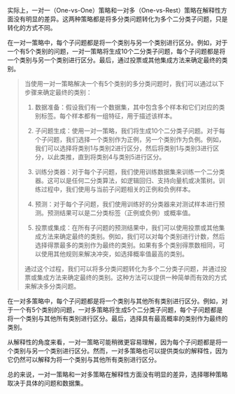 实际上，一对一（One-vs-One）策略和一对多（One-vs-Rest）策略在解释性方面没有明显的差异。这两种策略都是将多分类问题转化为多个二分类子问题，只是转化的方式不同。

在一对一策略中，每个子问题都是将一个类别与另一个类别进行区分。例如，对于一个有5个类别的问题，一对一策略将生成10个二分类子问题，每个子问题都是将一个类别与另一个类别进行区分。最后，通过投票或其他集成方法来确定最终的类别。

> 当使用一对一策略解决一个有5个类别的多分类问题时，我们可以通过以下步骤来确定最终的类别：
>
> 1. 数据准备：假设我们有一个数据集，其中包含多个样本和它们对应的类别标签。每个样本都有一组特征，用于描述该样本。
>
> 2. 子问题生成：使用一对一策略，我们将生成10个二分类子问题。对于每个子问题，我们选择一个类别作为正例，另一个类别作为负例。例如，我们可以选择将类别1与类别2进行区分，然后将类别1与类别3进行区分，以此类推，直到将类别4与类别5进行区分。
>
> 3. 训练分类器：对于每个子问题，我们使用训练数据集来训练一个二分类器。这可以是任何二分类算法，如逻辑回归、支持向量机或决策树。训练过程中，我们使用与当前子问题相关的正例和负例样本。
>
> 4. 预测：对于每个子问题，我们使用训练好的分类器来对测试样本进行预测。预测结果可以是二分类标签（正例或负例）或概率值。
>
> 5. 投票或集成：在所有子问题的预测结果中，我们可以使用投票或其他集成方法来确定最终的类别。例如，我们可以对每个类别进行计数，然后选择得票最多的类别作为最终的类别。如果有多个类别得票数相同，可以使用其他规则来解决冲突，如选择概率值最高的类别。
>
> 通过这个过程，我们可以将多分类问题转化为多个二分类子问题，并通过投票或集成方法来确定最终的类别。这种方法可以提供一种简单而有效的方式来解决多分类问题。

在一对多策略中，每个子问题都是将一个类别与其他所有类别进行区分。例如，对于一个有5个类别的问题，一对多策略将生成5个二分类子问题，每个子问题都是将一个类别与其他所有类别进行区分。最后，选择具有最高概率的类别作为最终的类别。

从解释性的角度来看，一对一策略可能稍微更容易理解，因为每个子问题都是将一个类别与另一个类别进行区分。然而，一对多策略也可以提供类似的解释性，因为它仍然可以解释为将一个类别与其他所有类别进行区分。

总的来说，一对一策略和一对多策略在解释性方面没有明显的差异，选择哪种策略取决于具体的问题和数据集。